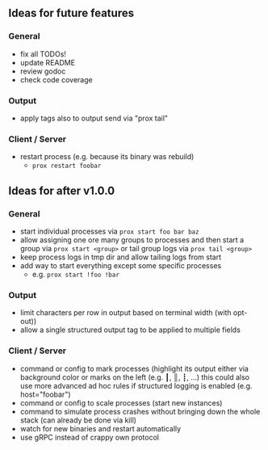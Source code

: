 ## Ideas for future features

### General
- fix all TODOs!
- update README
- review godoc
- check code coverage

### Output
- apply tags also to output send via "prox tail"

### Client / Server
- restart process (e.g. because its binary was rebuild)
  - `prox restart foobar`


## Ideas for after v1.0.0

### General
- start individual processes via `prox start foo bar baz`
- allow assigning one ore many groups to processes and then start a group via `prox start <group>` or tail group logs via `prox tail <group>`
- keep process logs in tmp dir and allow tailing logs from start
- add way to start everything except some specific processes
  - e.g. `prox start !foo !bar`

### Output
- limit characters per row in output based on terminal width (with opt-out))
- allow a single structured output tag to be applied to multiple fields

### Client / Server
- command or config to mark processes (highlight its output either via background color or marks on the left (e.g. ┃, ║, ┋, …)
  this could also use more advanced ad hoc rules if structured logging is enabled (e.g. host="foobar")
- command or config to scale processes (start new instances)
- command to simulate process crashes without bringing down the whole stack (can already be done via kill)
- watch for new binaries and restart automatically
- use gRPC instead of crappy own protocol

